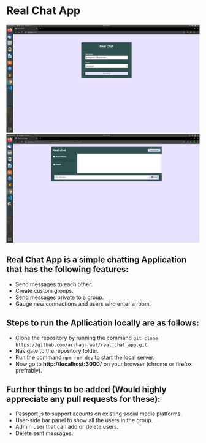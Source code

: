 # Real Chat App

![Home Page](https://github.com/arshagarwal/real_chat_app/blob/master/Images/Screenshot%20from%202020-08-13%2017-33-47.png)
![Chat Page](https://github.com/arshagarwal/real_chat_app/blob/master/Images/Screenshot%20from%202020-08-13%2017-35-21.png)

## **Real Chat App** is a simple chatting Application that has the following features:
- Send messages to each other.
- Create custom groups.
- Send messages private to a group.
- Gauge new connections and users who enter a room.

## Steps to run the Apllication locally are as follows:
- Clone the repository by running the command `git clone https://github.com/arshagarwal/real_chat_app.git`.
- Navigate to the repository folder.
- Run the command `npm run dev` to start the local server.
- Now go to **http://localhost:3000/** on your browser (chrome or firefox prefrably).

## Further things to be added (Would highly appreciate any pull requests for these):
- Passport js to support acounts on existing social media platforms.
- User-side bar panel to show all the users in the group.
- Admin user that can add or delete users.
- Delete sent messages.

